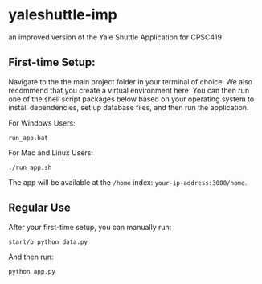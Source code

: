 # yaleshuttle-imp
an improved version of the Yale Shuttle Application for CPSC419

## First-time Setup:

Navigate to the the main project folder in your terminal of choice. We also recommend that you create a virtual environment here.
You can then run one of the shell script packages below based on your operating system to install dependencies, set up database
files, and then run the application.

For Windows Users:
```
run_app.bat
```

For Mac and Linux Users:
```
./run_app.sh
```

The app will be available at the `/home` index: `your-ip-address:3000/home`.


## Regular Use

After your first-time setup, you can manually run:
```
start/b python data.py
```

And then run:
```
python app.py
```


